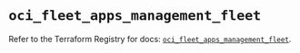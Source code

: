 # `oci_fleet_apps_management_fleet`

Refer to the Terraform Registry for docs: [`oci_fleet_apps_management_fleet`](https://registry.terraform.io/providers/oracle/oci/6.18.0/docs/resources/fleet_apps_management_fleet).
